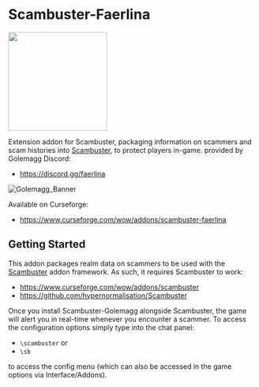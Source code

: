 # Scambuster-Faerlina
<img src="https://user-images.githubusercontent.com/52763122/212459976-355a11cb-6a9f-40fa-bb5c-06c7da505a75.png" width="200" height="200">

Extension addon for Scambuster, packaging information on scammers and scam histories into [Scambuster](https://github.com/hypernormalisation/Scambuster), to protect players in-game. provided by Golemagg Discord:
- https://discord.gg/faerlina

![Golemagg_Banner](https://user-images.githubusercontent.com/52763122/212466261-6ec683c1-33a3-4d73-a127-565c020b0b96.gif)

Available on Curseforge:
- https://www.curseforge.com/wow/addons/scambuster-faerlina

## Getting Started

This addon packages realm data on scammers to be used with the [Scambuster](https://github.com/hypernormalisation/Scambuster) addon framework.
As such, it requires Scambuster to work:

- https://www.curseforge.com/wow/addons/scambuster
- https://github.com/hypernormalisation/Scambuster

Once you install Scambuster-Golemagg alongside Scambuster, the game will alert you in real-time whenever you encounter a scammer.
To access the configuration options simply type into the chat panel:

- `\scambuster` or
- `\sb`

to access the config menu (which can also be accessed in the game options via Interface/Addons).
